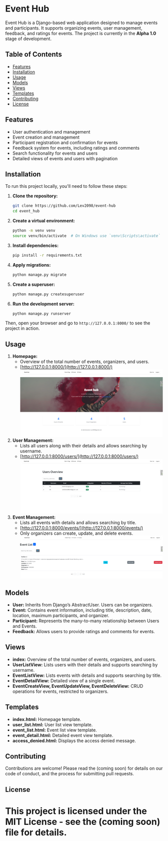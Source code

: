 # Event Hub

Event Hub is a Django-based web application designed to manage events and participants. It supports organizing events, user management, feedback, and ratings for events. The project is currently in the **Alpha 1.0** stage of development.

## Table of Contents
- [Features](#features)
- [Installation](#installation)
- [Usage](#usage)
- [Models](#models)
- [Views](#views)
- [Templates](#templates)
- [Contributing](#contributing)
- [License](#license)

## Features
- User authentication and management
- Event creation and management
- Participant registration and confirmation for events
- Feedback system for events, including ratings and comments
- Search functionality for events and users
- Detailed views of events and users with pagination

## Installation

To run this project locally, you'll need to follow these steps:

1. **Clone the repository:**
    ```sh
    git clone https://github.com/Lev2098/event-hub
    cd event_hub
    ```

2. **Create a virtual environment:**
    ```sh
    python -m venv venv
    source venv/bin/activate  # On Windows use `venv\Scripts\activate`
    ```

3. **Install dependencies:**
    ```sh
    pip install -r requirements.txt
    ```

4. **Apply migrations:**
    ```sh
    python manage.py migrate
    ```

5. **Create a superuser:**
    ```sh
    python manage.py createsuperuser
    ```

6. **Run the development server:**
    ```sh
    python manage.py runserver
    ```

Then, open your browser and go to `http://127.0.0.1:8000/` to see the project in action.

## Usage

1. **Homepage:**
    - Overview of the total number of events, organizers, and users.
    - [http://127.0.0.1:8000/](http://127.0.0.1:8000/)
![index.html](demo.png)
2. **User Management:**
    - Lists all users along with their details and allows searching by username.
    - [http://127.0.0.1:8000/users/](http://127.0.0.1:8000/users/)
![user_list.html](user_list.png)
3. **Event Management:**
    - Lists all events with details and allows searching by title.
    - [http://127.0.0.1:8000/events/](http://127.0.0.1:8000/events/)
    - Only organizers can create, update, and delete events.
![event_list.html](event_list.png)
## Models

- **User:** Inherits from Django’s AbstractUser. Users can be organizers. 
- **Event:** Contains event information, including title, description, date, location, maximum participants, and organizer.
- **Participant:** Represents the many-to-many relationship between Users and Events.
- **Feedback:** Allows users to provide ratings and comments for events.

## Views

- **index:** Overview of the total number of events, organizers, and users.
- **UserListView:** Lists users with their details and supports searching by username.
- **EventListView:** Lists events with details and supports searching by title.
- **EventDetailView:** Detailed view of a single event.
- **EventCreateView, EventUpdateView, EventDeleteView:** CRUD operations for events, restricted to organizers.

## Templates

- **index.html:** Homepage template.
- **user_list.html:** User list view template.
- **event_list.html:** Event list view template.
- **event_detail.html:** Detailed event view template.
- **access_denied.html:** Displays the access denied message.

## Contributing

Contributions are welcome! Please read the (coming soon) for details on our code of conduct, and the process for submitting pull requests.

## License

This project is licensed under the MIT License - see the (coming soon) file for details.
=======
